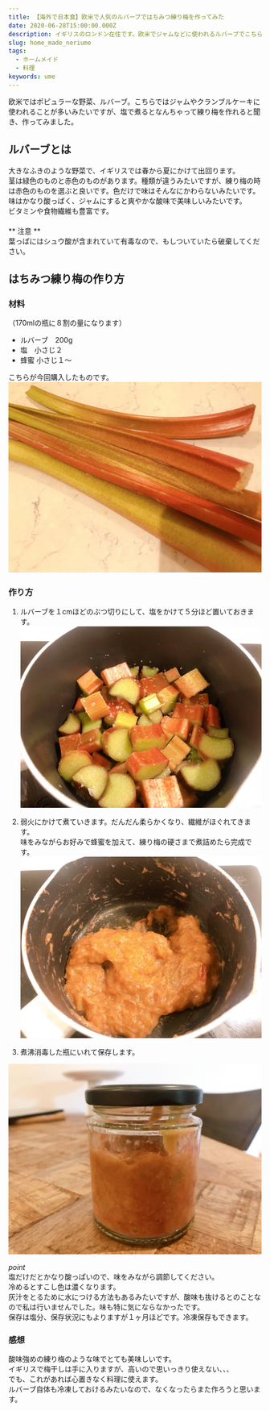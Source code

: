 ```yaml
---
title: 【海外で日本食】欧米で人気のルバーブではちみつ練り梅を作ってみた
date: 2020-06-28T15:00:00.000Z
description: イギリスのロンドン在住です。欧米でジャムなどに使われるルバーブでこちらでは手に入りにくい「はちみつ練り梅」を作ってみました。
slug: home_made_neriume
tags: 
  - ホームメイド
  - 料理
keywords: ume
---
```


欧米ではポピュラーな野菜、ルバーブ。こちらではジャムやクランブルケーキに使われることが多いみたいですが、塩で煮るとなんちゃって練り梅を作れると聞き、作ってみました。  
  
## ルバーブとは  
大きなふきのような野菜で、イギリスでは春から夏にかけて出回ります。  
茎は緑色のものと赤色のものがあります。種類が違うみたいですが、練り梅の時は赤色のものを選ぶと良いです。色だけで味はそんなにかわらないみたいです。
味はかなり酸っぱく、ジャムにすると爽やかな酸味で美味しいみたいです。  
ビタミンや食物繊維も豊富です。  
　  
** 注意 **   
葉っぱにはシュウ酸が含まれていて有毒なので、もしついていたら破棄してください。  

## はちみつ練り梅の作り方  
### 材料  
（170mlの瓶に８割の量になります）  
- ルバーブ　200g  
- 塩　小さじ２  
- 蜂蜜  小さじ１〜    

こちらが今回購入したものです。  
![ルバーブ練り梅１](IMG_1390.JPG)    

### 作り方  
1. ルバーブを１cmほどのぶつ切りにして、塩をかけて５分ほど置いておきます。   
![ルバーブ練り梅２](IMG_1391.JPG)    

2. 弱火にかけて煮ていきます。だんだん柔らかくなり、繊維がほぐれてきます。  
味をみながらお好みで蜂蜜を加えて、練り梅の硬さまで煮詰めたら完成です。  
![ルバーブ練り梅２](IMG_1392.JPG)   

3. 煮沸消毒した瓶にいれて保存します。  
  
  ![ルバーブ練り梅２](IMG_1393.JPG) 
  
*point*  
塩だけだとかなり酸っぱいので、味をみながら調節してください。  
冷めるとすこし色は濃くなります。  
灰汁をとるために水につける方法もあるみたいですが、酸味も抜けるとのことなので私は行いませんでした。味も特に気にならなかったです。  
保存は塩分、保存状況にもよりますが１ヶ月ほどです。冷凍保存もできます。  

### 感想  
酸味強めの練り梅のような味でとても美味しいです。  
イギリスで梅干しは手に入りますが、高いので思いっきり使えない、、、  
でも、これがあれば心置きなく料理に使えます。  
ルバーブ自体も冷凍しておけるみたいなので、なくなったらまた作ろうと思います。

